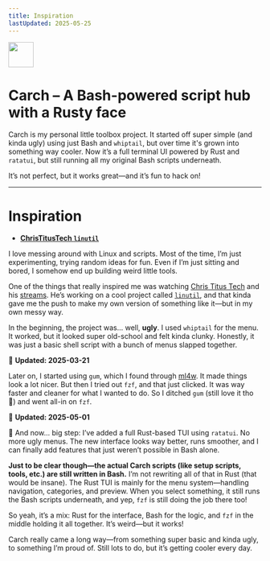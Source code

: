 ```yaml
---
title: Inspiration
lastUpdated: 2025-05-25
---
```


<img src="https://cdn-icons-png.flaticon.com/128/7119/7119415.png" width="50" />

# Carch – A Bash-powered script hub with a Rusty face

Carch is my personal little toolbox project. It started off super simple (and kinda ugly) using just Bash and `whiptail`, but over time it's grown into something way cooler. Now it’s a full terminal UI powered by Rust and `ratatui`, but still running all my original Bash scripts underneath.

It’s not perfect, but it works great—and it’s fun to hack on!

---

# Inspiration

- **[ChrisTitusTech `linutil`](https://github.com/ChrisTitusTech/linutil/)**  

I love messing around with Linux and scripts. Most of the time, I’m just experimenting, trying random ideas for fun. Even if I’m just sitting and bored, I somehow end up building weird little tools.

One of the things that really inspired me was watching [Chris Titus Tech](https://www.youtube.com/@ChrisTitusTech) and his [streams](https://www.youtube.com/@TitusTechTalk). He’s working on a cool project called [`linutil`](https://github.com/ChrisTitusTech/linutil/), and that kinda gave me the push to make my own version of something like it—but in my own messy way.

In the beginning, the project was... well, **ugly**. I used `whiptail` for the menu. It worked, but it looked super old-school and felt kinda clunky. Honestly, it was just a basic shell script with a bunch of menus slapped together.

📅 **Updated: 2025-03-21**  

Later on, I started using `gum`, which I found through [ml4w](https://github.com/mylinuxforwork). It made things look a lot nicer. But then I tried out `fzf`, and that just clicked. It was way faster and cleaner for what I wanted to do. So I ditched `gum` (still love it tho 💖) and went all-in on `fzf`.

📅 **Updated: 2025-05-01**  

🦀 And now... big step: I’ve added a full Rust-based TUI using `ratatui`. No more ugly menus. The new interface looks way better, runs smoother, and I can finally add features that just weren’t possible in Bash alone.

**Just to be clear though—the actual Carch scripts (like setup scripts, tools, etc.) are still written in Bash.** I’m not rewriting all of that in Rust (that would be insane). The Rust TUI is mainly for the menu system—handling navigation, categories, and preview. When you select something, it still runs the Bash scripts underneath, and yep, `fzf` is still doing the job there too!

So yeah, it’s a mix: Rust for the interface, Bash for the logic, and `fzf` in the middle holding it all together. It’s weird—but it works!

Carch really came a long way—from something super basic and kinda ugly, to something I’m proud of. Still lots to do, but it’s getting cooler every day.
